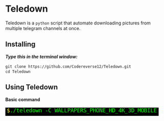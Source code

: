# Teledown

Teledown is a `python` script that automate downloading pictures from multiple telegram channels at once.

## Installing
***Type this in the terminal window:***
```
git clone https://github.com/Codereverse12/Teledown.git
cd Teledown
```

## Using Teledown
**Basic command**<br/><br/>
![Command to type](./config/cmd.png)



